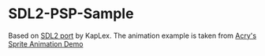 # SDL2-PSP-Sample

Based on [SDL2 port](https://github.com/KapLex/SDL2) by KapLex.
The animation example is taken from [Acry's Sprite Animation Demo](https://github.com/Acry/SDL2-Anim01)
